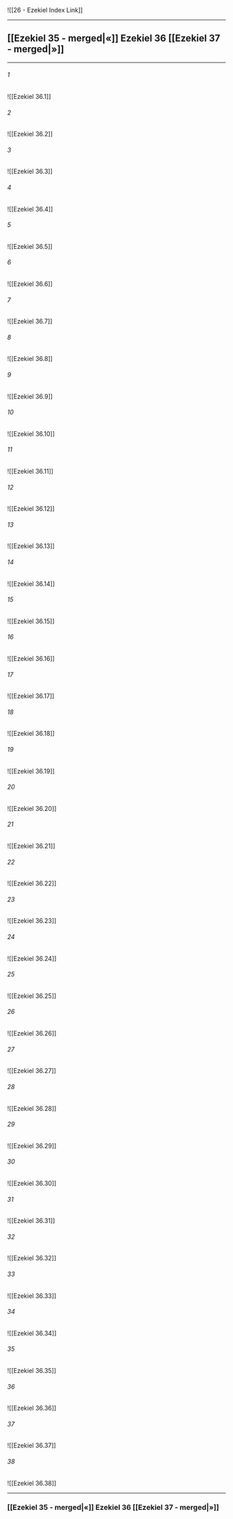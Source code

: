 ![[26 - Ezekiel Index Link]]

---
##  [[Ezekiel 35 - merged|«]] Ezekiel 36 [[Ezekiel 37 - merged|»]]

---

###### 1
![[Ezekiel 36.1]] 

###### 2
![[Ezekiel 36.2]] 

###### 3
![[Ezekiel 36.3]] 

###### 4
![[Ezekiel 36.4]]

###### 5 
![[Ezekiel 36.5]] 

###### 6
![[Ezekiel 36.6]] 

###### 7
![[Ezekiel 36.7]] 

###### 8
![[Ezekiel 36.8]] 

###### 9
![[Ezekiel 36.9]] 

###### 10
![[Ezekiel 36.10]] 

###### 11
![[Ezekiel 36.11]] 

###### 12
![[Ezekiel 36.12]]

###### 13
![[Ezekiel 36.13]] 

###### 14
![[Ezekiel 36.14]] 

###### 15
![[Ezekiel 36.15]]

###### 16
![[Ezekiel 36.16]] 

###### 17
![[Ezekiel 36.17]]

###### 18
![[Ezekiel 36.18]] 

###### 19
![[Ezekiel 36.19]] 

###### 20
![[Ezekiel 36.20]]

###### 21
![[Ezekiel 36.21]] 

###### 22
![[Ezekiel 36.22]] 

###### 23
![[Ezekiel 36.23]]

###### 24
![[Ezekiel 36.24]] 

###### 25
![[Ezekiel 36.25]]

###### 26
![[Ezekiel 36.26]] 

###### 27
![[Ezekiel 36.27]] 

###### 28
![[Ezekiel 36.28]]

###### 29
![[Ezekiel 36.29]] 

###### 30
![[Ezekiel 36.30]] 

###### 31
![[Ezekiel 36.31]] 

###### 32
![[Ezekiel 36.32]] 

###### 33
![[Ezekiel 36.33]]

###### 34
![[Ezekiel 36.34]] 

###### 35
![[Ezekiel 36.35]]

###### 36
![[Ezekiel 36.36]] 

###### 37
![[Ezekiel 36.37]] 

###### 38
![[Ezekiel 36.38]]


---
###  [[Ezekiel 35 - merged|«]] Ezekiel 36 [[Ezekiel 37 - merged|»]]